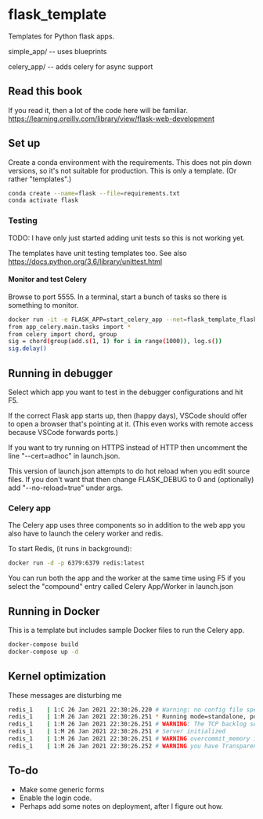 # flask_template

Templates for Python flask apps.

simple_app/ -- uses blueprints

celery_app/ -- adds celery for async support

## Read this book

If you read it, then a lot of the code here will be familiar.
https://learning.oreilly.com/library/view/flask-web-development

## Set up

Create a conda environment with the requirements. This does not
pin down versions, so it's not suitable for production. This is only
a template. (Or rather "templates".)

```bash
conda create --name=flask --file=requirements.txt
conda activate flask
```


### Testing

TODO: I have only just started adding unit tests so this is not working yet.

The templates have unit testing templates too.
See also https://docs.python.org/3.6/library/unittest.html

#### Monitor and test Celery

Browse to port 5555. In a terminal, start a bunch of tasks so there is something to monitor.

```bash
docker run -it -e FLASK_APP=start_celery_app --net=flask_template_flask_net -v `pwd`:/srv wildsong/flask flask shell
from app_celery.main.tasks import *
from celery import chord, group
sig = chord(group(add.s(1, 1) for i in range(1000)), log.s())
sig.delay()
```

## Running in debugger

Select which app you want to test in the debugger configurations and hit F5.

If the correct Flask app starts up, then (happy days),
VSCode should offer to open a browser that's pointing at it.
(This even works with remote access because VSCode forwards ports.)

If you want to try running on HTTPS instead of HTTP then uncomment the
line "--cert=adhoc" in launch.json.

This version of launch.json attempts to do hot reload when you edit
source files. If you don't want that then change FLASK_DEBUG to 0 and
(optionally) add "--no-reload=true" under args.

### Celery app

The Celery app uses three components so in addition to the web app you also
have to launch the celery worker and redis.

To start Redis, (it runs in background):
```bash
docker run -d -p 6379:6379 redis:latest
```

You can run both the app and the worker at the same time using F5
if you select the "compound" entry called Celery App/Worker in launch.json 

## Running in Docker

This is a template but includes sample Docker files to run the Celery app.

```bash
docker-compose build
docker-compose up -d
```

## Kernel optimization

These messages are disturbing me
```bash
redis_1    | 1:C 26 Jan 2021 22:30:26.220 # Warning: no config file specified, using the default config. In order to specify a config file use redis-server /path/to/redis.conf
redis_1    | 1:M 26 Jan 2021 22:30:26.251 * Running mode=standalone, port=6379.
redis_1    | 1:M 26 Jan 2021 22:30:26.251 # WARNING: The TCP backlog setting of 511 cannot be enforced because /proc/sys/net/core/somaxconn is set to the lower value of 128.
redis_1    | 1:M 26 Jan 2021 22:30:26.251 # Server initialized
redis_1    | 1:M 26 Jan 2021 22:30:26.251 # WARNING overcommit_memory is set to 0! Background save may fail under low memory condition. To fix this issue add 'vm.overcommit_memory = 1' to /etc/sysctl.conf and then reboot or run the command 'sysctl vm.overcommit_memory=1' for this to take effect.
redis_1    | 1:M 26 Jan 2021 22:30:26.252 # WARNING you have Transparent Huge Pages (THP) support enabled in your kernel. This will create latency and memory usage issues with Redis. To fix this issue run the command 'echo madvise > /sys/kernel/mm/transparent_hugepage/enabled' as root, and add it to your /etc/rc.local in order to retain the setting after a reboot. Redis must be restarted after THP is disabled (set to 'madvise' or 'never').
```

## To-do

* Make some generic forms
* Enable the login code.
* Perhaps add some notes on deployment, after I figure out how.


